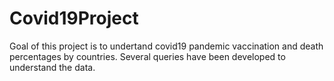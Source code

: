 # Covid19Project

Goal of this project is to undertand covid19 pandemic vaccination and death percentages by countries. Several queries have been developed to understand the data.
